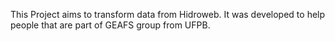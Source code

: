 This Project aims to transform data from Hidroweb. It was developed to help people that are part of GEAFS group from UFPB.
